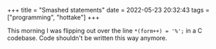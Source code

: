 +++
title = "Smashed statements"
date = 2022-05-23 20:32:43
tags = ["programming", "hottake"]
+++

This morning I was flipping out over the line `*(form++) = '%';` in a C
codebase. Code shouldn't be written this way anymore.
